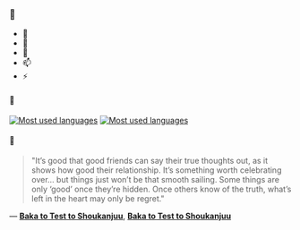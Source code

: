 ### 👋

- 🔭
- 🌱
- 💬
- 📫
- ⚡

#### 🧏

[![Most used languages](https://github-readme-stats-aynah.vercel.app/api/top-langs/?username=aynh&theme=solarized-dark&langs_count=6&layout=compact&hide_title=true)](https://github.com/anuraghazra/github-readme-stats#gh-dark-mode-only)
[![Most used languages](https://github-readme-stats-aynah.vercel.app/api/top-langs/?username=aynh&theme=solarized-light&langs_count=6&layout=compact&hide_title=true)](https://github.com/anuraghazra/github-readme-stats#gh-light-mode-only)

#### 💬

> "It’s good that good friends can say their true thoughts out, as it shows how good their relationship. It’s something worth celebrating over… but things just won’t be that smooth sailing. Some things are only ‘good’ once they’re hidden. Once others know of the truth, what’s left in the heart may only be regret."

&mdash; [**Baka to Test to Shoukanjuu**](https://myanimelist.net/character.php?q=Baka%20to%20Test%20to%20Shoukanjuu&cat=character), [**Baka to Test to Shoukanjuu**](https://myanimelist.net/search/all?q=Baka%20to%20Test%20to%20Shoukanjuu&cat=all)
